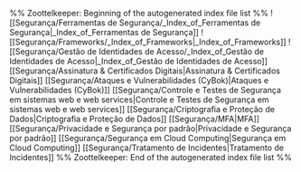 %% Zoottelkeeper: Beginning of the autogenerated index file list  %%
 ![[Segurança/Ferramentas de Segurança/_Index_of_Ferramentas de Segurança|_Index_of_Ferramentas de Segurança]]
 ![[Segurança/Frameworks/_Index_of_Frameworks|_Index_of_Frameworks]]
 ![[Segurança/Gestão de Identidades de Acesso/_Index_of_Gestão de Identidades de Acesso|_Index_of_Gestão de Identidades de Acesso]]
 [[Segurança/Assinatura & Certificados Digitais|Assinatura & Certificados Digitais]]
 [[Segurança/Ataques e Vulnerabilidades (CyBok)|Ataques e Vulnerabilidades (CyBok)]]
 [[Segurança/Controle e Testes de Segurança em sistemas web e web services|Controle e Testes de Segurança em sistemas web e web services]]
 [[Segurança/Criptografia e Proteção de Dados|Criptografia e Proteção de Dados]]
 [[Segurança/MFA|MFA]]
 [[Segurança/Privacidade e Segurança por padrão|Privacidade e Segurança por padrão]]
 [[Segurança/Segurança em Cloud Computing|Segurança em Cloud Computing]]
 [[Segurança/Tratamento de Incidentes|Tratamento de Incidentes]]
%% Zoottelkeeper: End of the autogenerated index file list  %%
